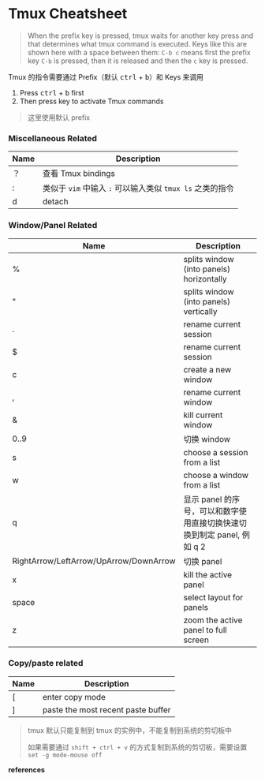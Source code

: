 # Tmux Cheatsheet



> When the prefix key is pressed, tmux waits for another key press and that determines what tmux command is executed. Keys like this are shown here with a space between them: `C-b c` means first the prefix key `C-b` is pressed, then it is released and then the `c` key is pressed. 

Tmux 的指令需要通过 Prefix（默认 <kbd>ctrl</kbd> + <kbd>b</kbd>）和 Keys 来调用

1. Press <kbd>ctrl</kbd> + <kbd>b</kbd> first
2. Then press key to activate Tmux commands

> 这里使用默认 prefix

### Miscellaneous Related

| Name | Description                                               |
| ---- | --------------------------------------------------------- |
| ？   | 查看 Tmux bindings                                        |
| :    | 类似于 `vim` 中输入 `:` 可以输入类似 `tmux ls` 之类的指令 |
| d    | detach                                                    |

### Window/Panel Related

| Name                                   | Description                                                  |
| -------------------------------------- | ------------------------------------------------------------ |
| %                                      | splits window (into panels) horizontally                     |
| "                                      | splits window (into panels) vertically                       |
| .                                      | rename current session                                       |
| $                                      | rename current session                                       |
| c                                      | create a new window                                          |
| ,                                      | rename current window                                        |
| &                                      | kill current window                                          |
| 0..9                                   | 切换 window                                                  |
| s                                      | choose a session from a list                                 |
| w                                      | choose a window from a list                                  |
| q                                      | 显示 panel 的序号，可以和数字使用直接切换快速切换到制定 panel, 例如 q 2 |
| RightArrow/LeftArrow/UpArrow/DownArrow | 切换 panel                                                   |
| x                                      | kill the active panel                                        |
| space                                  | select layout for panels                                     |
| z                                      | zoom the active panel to full screen                         |

### Copy/paste related

| Name | Description                        |
| ---- | ---------------------------------- |
| [    | enter copy mode                    |
| ]    | paste the most recent paste buffer |

> tmux 默认只能复制到 tmux 的实例中，不能复制到系统的剪切板中
>
> 如果需要通过 `shift + ctrl + v` 的方式复制到系统的剪切板，需要设置 `set -g mode-mouse off`

**references**

[^1]: https://github.com/tmux/tmux/wiki/Getting-Started
[^2]: https://superuser.com/questions/266725/tmux-ctrlb-not-working
[^3]:https://dev.to/iggredible/the-easy-way-to-copy-text-in-tmux-319g
[^4]:https://stackoverflow.com/questions/17445100/getting-back-old-copy-paste-behaviour-in-tmux-with-mouse